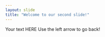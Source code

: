 ```yaml
---
layout: slide
title: "Welcome to our second slide!"
---
```

Your text HERE
Use the left arrow to go back!
